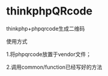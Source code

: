 # thinkphpQRcode
thinkphp+phpqrcode生成二维码

使用方式

1.将phpqrcode放置于vendor文件；

2.调用common/function已经写好的方法

